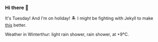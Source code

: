 ### Hi there :wave:

It's Tuesday! And I'm on holiday! :desert_island: I might be fighting with Jekyll to make [this](https://swissclubtoronto.ca) better.

Weather in Winterthur: light rain shower, rain shower, at +9°C.
